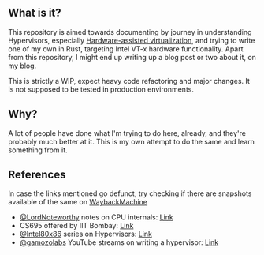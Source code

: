 ## What is it?

This repository is aimed towards documenting by journey in understanding Hypervisors, especially [Hardware-assisted virtualization](https://en.wikipedia.org/wiki/Hardware-assisted_virtualization), and trying to write one of my own in Rust, targeting Intel VT-x hardware functionality. Apart from this repository, I might end up writing up a blog post or two about it, on my [blog](https://s4dr0t1.github.io).

This is strictly a WIP, expect heavy code refactoring and major changes. It is not supposed to be tested in production environments.

## Why?

A lot of people have done what I'm trying to do here, already, and they're probably much better at it. This is my own attempt to do the same and learn something from it.

## References

In case the links mentioned go defunct, try checking if there are snapshots available of the same on [WaybackMachine](https://archive.org)

- [@LordNoteworthy](https://twitter.com/LordNoteworthy) notes on CPU internals: [Link](https://github.com/LordNoteworthy/cpu-internals)
- CS695 offered by IIT Bombay: [Link](https://www.cse.iitb.ac.in/~mythili/virtcc)
- [@Intel80x86](https://twitter.com/Intel80x86) series on Hypervisors: [Link](https://rayanfam.com/tags/hypervisor)
- [@gamozolabs](https://twitter.com/gamozolabs) YouTube streams on writing a hypervisor: [Link](https://twitter.com/gamozolabs/status/1135304699823837185)
